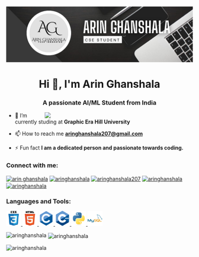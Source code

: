 ![logo](https://github.com/aringhanshala/aringhanshala/blob/main/bg_profile_img.jpg)
<h1 align="center">Hi 👋, I'm Arin Ghanshala</h1>
<h3 align="center">A passionate AI/ML Student from India</h3>

<img align="right" style="width:400px;" src="https://camo.githubusercontent.com/7de37139d0b4c1ce40865e799b446c0e963a3dd8fb68d239707237c40604fa3d/68747470733a2f2f63646e2e6472696262626c652e636f6d2f75736572732f3733303730332f73637265656e73686f74732f363538313234332f6176656e746f2e676966">

- 🔭 I’m currently studing at **Graphic Era Hill University**

- 📫 How to reach me **aringhanshala207@gmail.com**

- ⚡ Fun fact **I am a dedicated person and passionate towards coding.**

<h3 align="left">Connect with me:</h3>
<p align="left">
<a href="https://linkedin.com/in/arin-ghanshala" target="blank"><img align="center" src="https://raw.githubusercontent.com/rahuldkjain/github-profile-readme-generator/master/src/images/icons/Social/linked-in-alt.svg" alt="arin ghanshala" height="30" width="40" /></a>
<a href="https://www.codechef.com/users/aringhanshala" target="blank"><img align="center" src="https://cdn.jsdelivr.net/npm/simple-icons@3.1.0/icons/codechef.svg" alt="aringhanshala" height="30" width="40" /></a>
<a href="https://www.hackerrank.com/aringhanshala207" target="blank"><img align="center" src="https://raw.githubusercontent.com/rahuldkjain/github-profile-readme-generator/master/src/images/icons/Social/hackerrank.svg" alt="aringhanshala207" height="30" width="40" /></a>
<a href="https://codeforces.com/profile/aringhanshala" target="blank"><img align="center" src="https://raw.githubusercontent.com/rahuldkjain/github-profile-readme-generator/master/src/images/icons/Social/codeforces.svg" alt="aringhanshala" height="30" width="40" /></a>
<a href="https://www.leetcode.com/aringhanshala" target="blank"><img align="center" src="https://raw.githubusercontent.com/rahuldkjain/github-profile-readme-generator/master/src/images/icons/Social/leet-code.svg" alt="aringhanshala" height="30" width="40" /></a>
</p>

<h3 align="left">Languages and Tools:</h3>
<p align="left">  <a href="https://www.w3schools.com/css/" target="_blank" rel="noreferrer"> <img src="https://raw.githubusercontent.com/devicons/devicon/master/icons/css3/css3-original-wordmark.svg" alt="css3" width="40" height="40"/> </a> <a href="https://www.w3.org/html/" target="_blank" rel="noreferrer"> <img src="https://raw.githubusercontent.com/devicons/devicon/master/icons/html5/html5-original-wordmark.svg" alt="html5" width="40" height="40"/> </a><a href="https://www.cprogramming.com/" target="_blank" rel="noreferrer"> <img src="https://raw.githubusercontent.com/devicons/devicon/master/icons/c/c-original.svg" alt="c" width="40" height="40"/> </a> <a href="https://www.w3schools.com/cpp/" target="_blank" rel="noreferrer"> <img src="https://raw.githubusercontent.com/devicons/devicon/master/icons/cplusplus/cplusplus-original.svg" alt="cplusplus" width="40" height="40"/> </a>  <a href="https://www.python.org" target="_blank" rel="noreferrer"> <img src="https://raw.githubusercontent.com/devicons/devicon/master/icons/python/python-original.svg" alt="python" width="40" height="40"/> </a><a href="https://www.mysql.com/" target="_blank" rel="noreferrer"> <img src="https://raw.githubusercontent.com/devicons/devicon/master/icons/mysql/mysql-original-wordmark.svg" alt="mysql" width="40" height="40"/> </a>  </p>

<p><img align="left" src="https://github-readme-stats.vercel.app/api/top-langs?username=aringhanshala&show_icons=true&locale=en&layout=compact" alt="aringhanshala" /></p>

<p>&nbsp;<img align="center" src="https://github-readme-stats.vercel.app/api?username=aringhanshala&show_icons=true&locale=en" alt="aringhanshala" /></p>

<p><img align="center" src="https://github-readme-streak-stats.herokuapp.com/?user=aringhanshala&" alt="aringhanshala" /></p>
